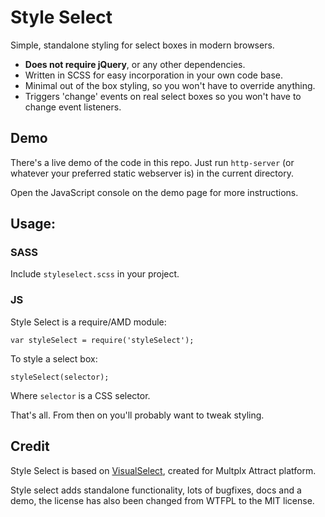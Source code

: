 # Style Select

Simple, standalone styling for select boxes in modern browsers.

 - **Does not require jQuery**, or any other dependencies.
 - Written in SCSS for easy incorporation in your own code base.
 - Minimal out of the box styling, so you won't have to override anything.
 - Triggers 'change' events on real select boxes so you won't have to change event listeners.

## Demo

There's a live demo of the code in this repo. Just run `http-server` (or whatever your preferred static webserver is) in the current directory.

Open the JavaScript console on the demo page for more instructions.

## Usage:

### SASS

Include `styleselect.scss` in your project.

### JS

Style Select is a require/AMD module:

    var styleSelect = require('styleSelect');

To style a select box:

    styleSelect(selector);

Where `selector` is a CSS selector.

That's all. From then on you'll probably want to tweak styling.

## Credit

Style Select is based on [VisualSelect](https://github.com/LeslieOA/VisualSelect), created for Multplx Attract platform.

Style select adds standalone functionality, lots of bugfixes, docs and a demo, the license has also been changed from WTFPL to the MIT license.
